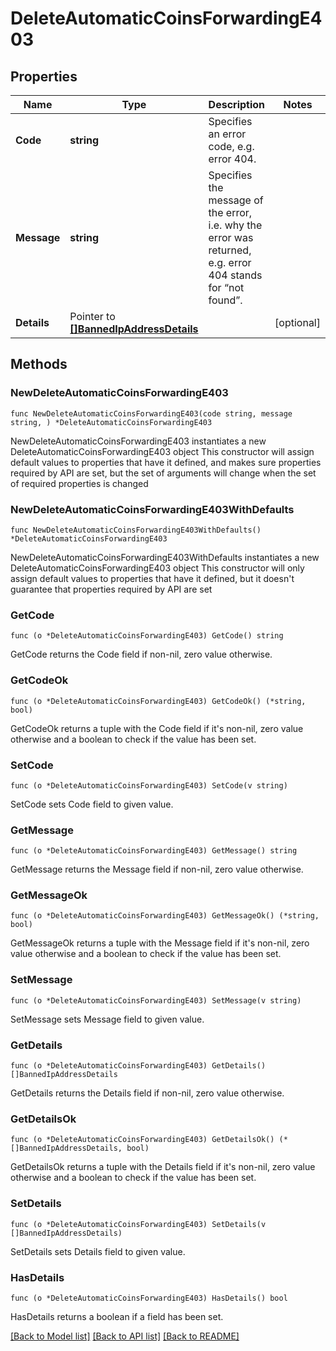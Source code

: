 # DeleteAutomaticCoinsForwardingE403

## Properties

Name | Type | Description | Notes
------------ | ------------- | ------------- | -------------
**Code** | **string** | Specifies an error code, e.g. error 404. | 
**Message** | **string** | Specifies the message of the error, i.e. why the error was returned, e.g. error 404 stands for “not found”. | 
**Details** | Pointer to [**[]BannedIpAddressDetails**](BannedIpAddressDetails.md) |  | [optional] 

## Methods

### NewDeleteAutomaticCoinsForwardingE403

`func NewDeleteAutomaticCoinsForwardingE403(code string, message string, ) *DeleteAutomaticCoinsForwardingE403`

NewDeleteAutomaticCoinsForwardingE403 instantiates a new DeleteAutomaticCoinsForwardingE403 object
This constructor will assign default values to properties that have it defined,
and makes sure properties required by API are set, but the set of arguments
will change when the set of required properties is changed

### NewDeleteAutomaticCoinsForwardingE403WithDefaults

`func NewDeleteAutomaticCoinsForwardingE403WithDefaults() *DeleteAutomaticCoinsForwardingE403`

NewDeleteAutomaticCoinsForwardingE403WithDefaults instantiates a new DeleteAutomaticCoinsForwardingE403 object
This constructor will only assign default values to properties that have it defined,
but it doesn't guarantee that properties required by API are set

### GetCode

`func (o *DeleteAutomaticCoinsForwardingE403) GetCode() string`

GetCode returns the Code field if non-nil, zero value otherwise.

### GetCodeOk

`func (o *DeleteAutomaticCoinsForwardingE403) GetCodeOk() (*string, bool)`

GetCodeOk returns a tuple with the Code field if it's non-nil, zero value otherwise
and a boolean to check if the value has been set.

### SetCode

`func (o *DeleteAutomaticCoinsForwardingE403) SetCode(v string)`

SetCode sets Code field to given value.


### GetMessage

`func (o *DeleteAutomaticCoinsForwardingE403) GetMessage() string`

GetMessage returns the Message field if non-nil, zero value otherwise.

### GetMessageOk

`func (o *DeleteAutomaticCoinsForwardingE403) GetMessageOk() (*string, bool)`

GetMessageOk returns a tuple with the Message field if it's non-nil, zero value otherwise
and a boolean to check if the value has been set.

### SetMessage

`func (o *DeleteAutomaticCoinsForwardingE403) SetMessage(v string)`

SetMessage sets Message field to given value.


### GetDetails

`func (o *DeleteAutomaticCoinsForwardingE403) GetDetails() []BannedIpAddressDetails`

GetDetails returns the Details field if non-nil, zero value otherwise.

### GetDetailsOk

`func (o *DeleteAutomaticCoinsForwardingE403) GetDetailsOk() (*[]BannedIpAddressDetails, bool)`

GetDetailsOk returns a tuple with the Details field if it's non-nil, zero value otherwise
and a boolean to check if the value has been set.

### SetDetails

`func (o *DeleteAutomaticCoinsForwardingE403) SetDetails(v []BannedIpAddressDetails)`

SetDetails sets Details field to given value.

### HasDetails

`func (o *DeleteAutomaticCoinsForwardingE403) HasDetails() bool`

HasDetails returns a boolean if a field has been set.


[[Back to Model list]](../README.md#documentation-for-models) [[Back to API list]](../README.md#documentation-for-api-endpoints) [[Back to README]](../README.md)


